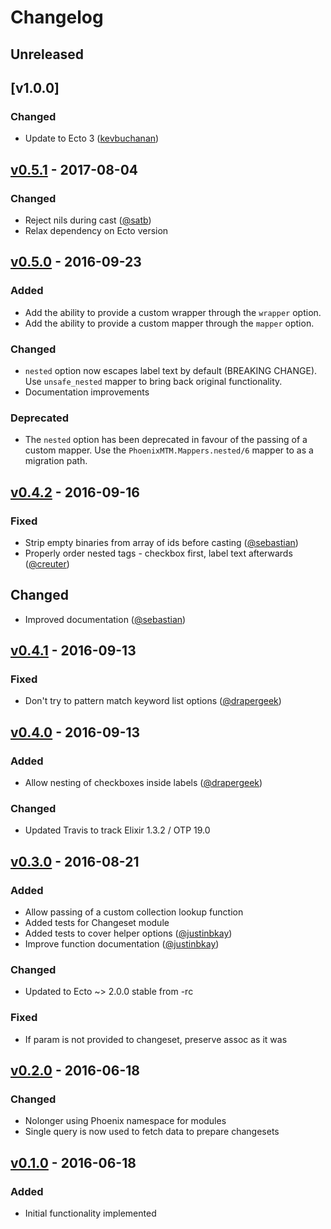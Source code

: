 # Changelog

## Unreleased

## [v1.0.0]
### Changed
- Update to Ecto 3 ([kevbuchanan](https://github.com/kevbuchanan))

## [v0.5.1] - 2017-08-04
### Changed
- Reject nils during cast ([@satb](https://github.com/satb))
- Relax dependency on Ecto version

## [v0.5.0] - 2016-09-23
### Added
- Add the ability to provide a custom wrapper through the `wrapper` option.
- Add the ability to provide a custom mapper through the `mapper` option.

### Changed
- `nested` option now escapes label text by default (BREAKING CHANGE). Use
  `unsafe_nested` mapper to bring back original functionality.
- Documentation improvements

### Deprecated
- The `nested` option has been deprecated in favour of the passing of a custom mapper.
  Use the `PhoenixMTM.Mappers.nested/6` mapper to as a migration path.


## [v0.4.2] - 2016-09-16
### Fixed
- Strip empty binaries from array of ids before casting ([@sebastian](https://github.com/sebastian))
- Properly order nested tags - checkbox first, label text afterwards ([@creuter](https://github.com/creuter))

## Changed
- Improved documentation ([@sebastian](https://github.com/sebastian))


## [v0.4.1] - 2016-09-13
### Fixed
- Don't try to pattern match keyword list options ([@drapergeek](https://github.com/drapergeek))


## [v0.4.0] - 2016-09-13
### Added
- Allow nesting of checkboxes inside labels ([@drapergeek](https://github.com/drapergeek))

### Changed
- Updated Travis to track Elixir 1.3.2 / OTP 19.0


## [v0.3.0] - 2016-08-21
### Added
- Allow passing of a custom collection lookup function
- Added tests for Changeset module
- Added tests to cover helper options ([@justinbkay](https://github.com/justinbkay))
- Improve function documentation ([@justinbkay](https://github.com/justinbkay))

### Changed
- Updated to Ecto ~> 2.0.0 stable from -rc

### Fixed
- If param is not provided to changeset, preserve assoc as it was


## [v0.2.0] - 2016-06-18
### Changed
- Nolonger using Phoenix namespace for modules
- Single query is now used to fetch data to prepare changesets


## [v0.1.0] - 2016-06-18
### Added
- Initial functionality implemented


[Unreleased]: https://github.com/adam12/phoenix_mtm/compare/v0.5.1...HEAD
[v0.5.1]: https://github.com/adam12/phoenix_mtm/compare/v0.5.0...v0.5.1
[v0.5.0]: https://github.com/adam12/phoenix_mtm/compare/v0.4.2...v0.5.0
[v0.4.2]: https://github.com/adam12/phoenix_mtm/compare/v0.4.1...v0.4.2
[v0.4.1]: https://github.com/adam12/phoenix_mtm/compare/v0.4.0...v0.4.1
[v0.4.0]: https://github.com/adam12/phoenix_mtm/compare/v0.3.0...v0.4.0
[v0.3.0]: https://github.com/adam12/phoenix_mtm/compare/v0.2.0...v0.3.0
[v0.2.0]: https://github.com/adam12/phoenix_mtm/compare/v0.1.0...v0.2.0
[v0.1.0]: https://github.com/adam12/phoenix_mtm/tree/v0.1.0
